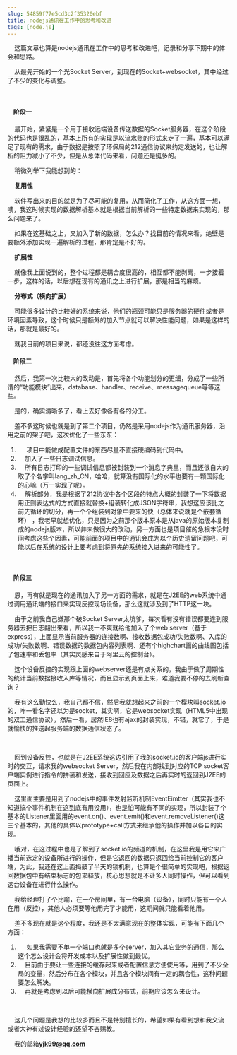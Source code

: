 ```yaml
---
slug: 54859f77e5cd3c2f35320ebf
title: nodejs通讯在工作中的思考和改进
tags: [node.js]
---
```


 &nbsp; &nbsp; 这篇文章也算是nodejs通讯在工作中的思考和改进吧，记录和分享下期中的体会和思路。 

&nbsp;&nbsp;&nbsp;&nbsp;从最先开始的一个光Socket Server，到现在的Socket+websocket，其中经过了不少的变化与调整。 

&nbsp; &nbsp;&nbsp; 

#### &nbsp; &nbsp; 阶段一 

&nbsp;&nbsp;&nbsp;&nbsp;最开始，紧紧是一个用于接收远端设备传送数据的Socket服务器，在这个阶段的代码也是很乱的，基本上所有的实现是以流水账的形式来走了一遍，基本可以满足了现有的需求，由于数据是按照了环保局的212通信协议来约定发送的，也让解析的阻力减小了不少，但是从总体代码来看，问题还是挺多的。 

&nbsp; &nbsp; 稍微列举下我能想到的： 

&nbsp; &nbsp; **复用性**

&nbsp; &nbsp; 软件写出来的目的就是为了尽可能的复用，从而简化了工作，从这方面一想，噢，我这时候实现的数据解析基本就是根据当前解析的一些特定数据来实现的，那么问题来了。 

&nbsp; &nbsp; 如果在这基础之上，又加入了新的数据，怎么办？找目前的情况来看，绝壁是要额外添加实现一遍解析的过程，那肯定是不好的。 

&nbsp; &nbsp; **扩展性**

&nbsp; &nbsp; 就像我上面说到的，整个过程都是耦合度很高的，相互都不能剥离，一步接着一步，这样的话，以后想在现有的通讯之上进行扩展，那是相当的麻烦。 

&nbsp; &nbsp; **分布式（横向扩展）**

&nbsp; &nbsp; 可能很多设计的比较好的系统来说，他们的瓶颈可能只是服务器的硬件或者是环境因素导致，这个时候只是额外的加入节点就可以解决性能问题，如果是这样的话，那就是最好的。 

&nbsp; &nbsp; 就我目前的项目来说，都还没往这方面考虑。 

#### &nbsp; &nbsp; 阶段二 

&nbsp; &nbsp; 然后，我第一次比较大的改动是，首先将各个功能划分的更细，分成了一些所谓的“功能模块”出来，database、handler、receive、messagequeue等等这些。 

&nbsp; &nbsp; 是的，确实清晰多了，看上去好像各有各的分工。 

&nbsp; &nbsp; 差不多这时候也就是到了第二个项目，仍然是采用nodejs作为通讯服务器，沿用之前的架子吧，这次优化了一些东东： 

1. &nbsp; &nbsp;&nbsp; 项目中能做成配置文件的东西尽量不直接硬编码到代码中。
1. &nbsp; &nbsp; 加入了一些日志调试信息。
1. &nbsp; &nbsp; 所有日志打印的一些调试信息都被封装到一个消息字典里，而且还很自大的取了个名字叫lang_zh_CN，哈哈，就算没有国际化的水平也要有一颗国际化的心嘛（万一实现了呢）。
1. &nbsp; &nbsp; 解析部分，我是根据了212协议中各个区段的特点大概的封装了一下将数据用正则表达式的方式直接就替换+组装转化成JSON字符串，我想这应该比之前先循环的切分，再一个个组装到对象中要来的快（总体来说就是个嵌套循环） ，我老早就想优化，只是因为之前那个版本原本是从java的原始版本复制成的nodejs版本，所以并未做很大的改动，另一方面也是项目催的急根本没时间考虑这些个因素，可能前面的项目中的通讯会成为以个历史遗留问题吧，可能以后在系统的设计上要考虑到将原先的系统接入进来的可能性了。

&nbsp;&nbsp;&nbsp;&nbsp; 

#### &nbsp; &nbsp; 阶段三 

&nbsp; &nbsp; 恩，再有就是现在的通讯加入了另一方面的需求，就是在J2EE的web系统中通过调用通讯端的接口来实现反控现场设备，那么这就涉及到了HTTP这一块。 

&nbsp; &nbsp; 由于之前我自己嫌那个破Socket Server太坑爹，每次看有没有错误都要连到服务器去把日志翻出来看，所以我一不爽就给他加入了个web server（基于express），上面显示当前服务器的连接数啊、接收数据包成功/失败数啊、入库的成功/失败数啊、错误数据的数据包内容列表啊、还有个highchart画的曲线图包括了包速率和丢包率（其实灵感来自于阿里云的控制台）。 

&nbsp; &nbsp; 这个设备反控的实现跟上面的webserver还是有点关系的，我由于做了周期性的统计当前数据接收入库等情况，而且显示到页面上来，难道我要不停的去刷新查询？ 

&nbsp; &nbsp; 我有这么勤快么，我自己都不信，然后我就想起来之前的一个模块叫socket.io的，咋一看名字还以为是socket，其实啊，它是websocket实现（HTML5中出现的双工通信协议），然后一看，居然IE8也有ajax的封装实现，不错，就它了，于是就愉快的推送起服务端的数据通信状态了。 

&nbsp;&nbsp;&nbsp;&nbsp; 

&nbsp; &nbsp; 回到设备反控，也就是在J2EE系统这边引用了我的socket.io的客户端js进行实时的交互，请求我的websocket Server，然后我在内部找到对应的TCP socket客户端实例进行指令的拼装和发送，接收到回应及数据之后再实时的返回到J2EE的页面上。 

&nbsp; &nbsp; 这里面主要是用到了nodejs中的事件发射监听机制EventEimtter（其实我也不知道搞个事件机制在这到底有用没用），也是怕可能有不同的实现，所以封装了个基本的Listener里面用的event.on()、event.emit()和event.removeListener()这三个基本的，其他的具体以prototype+call方式来继承他的操作并加以各自的实现。 

&nbsp; &nbsp; 哦对，在这过程中也是了解到了socket.io的频道的机制，在这里我是用它来广播当前选定的设备所进行的操作，但是它返回的数据只返回给当前控制它的客户端，为此，我还在这上面捣鼓了半天的锁机制，也算是个很简单的实现吧，根据返回数据包中有结束标志的包来释放，核心思想就是不让多人同时操作，但可以看到这台设备在进行什么操作。 

&nbsp; &nbsp; 我给经理打了个比喻，在一个房间里，有一台电脑（设备），同时只能有一个人在用（反控），其他人必须要等他用完了才能用，这期间就只能看着他用。 

&nbsp; &nbsp; 差不多现在就是这个程度，我还是不太满意现在的整体实现，可能有下面几个方面： 

1. &nbsp; &nbsp;&nbsp; 如果我需要不单一个端口也就是多个server，加入其它业务的通信，那么这个怎么设计会将开发成本以及扩展性做到最优。
1. &nbsp; &nbsp; 目前由于要让一些连接的缓存起来或者配置信息方便使用等，用到了不少全局的变量，然后分布在各个模块，并且各个模块间有一定的耦合性，这种问题要怎么解决。
1. &nbsp; &nbsp; 再就是考虑到以后可能横向扩展成分布式，前期应该怎么来设计。

&nbsp; &nbsp;&nbsp; 

&nbsp;&nbsp;&nbsp;&nbsp;这几个问题是我想的比较多而且不是特别擅长的，希望如果有看到想和我交流或者大神有过设计经验的还望不吝赐教。 

&nbsp; &nbsp; 我的邮箱**yjk99@qq.com**


